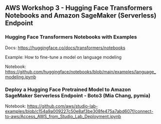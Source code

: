 ## AWS Workshop 3 - Hugging Face Transformers Notebooks and Amazon SageMaker (Serverless) Endpoint

### Hugging Face Transformers Notebooks with Examples

Docs: https://huggingface.co/docs/transformers/notebooks

Example: How to fine-tune a model on language modeling

Notebook: https://github.com/huggingface/notebooks/blob/main/examples/language_modeling.ipynb

### Deploy a Hugging Face Pretrained Model to Amazon SageMaker Serverless Endpoint - Boto3 (Mia Chang, pymia)

Notebook: https://github.com/aws/studio-lab-examples/blob/c154a9a009227c50e8af3be308fe475a7abd607f/connect-to-aws/Access_AWS_from_Studio_Lab_Deployment.ipynb 
